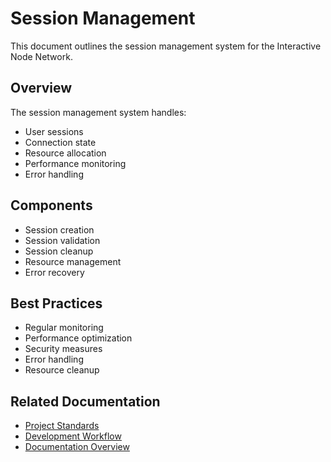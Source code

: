 # Session Management

This document outlines the session management system for the Interactive Node Network.

## Overview

The session management system handles:
- User sessions
- Connection state
- Resource allocation
- Performance monitoring
- Error handling

## Components

- Session creation
- Session validation
- Session cleanup
- Resource management
- Error recovery

## Best Practices

- Regular monitoring
- Performance optimization
- Security measures
- Error handling
- Resource cleanup

## Related Documentation
- [Project Standards](../project-standards.md)
- [Development Workflow](../development-workflow.md)
- [Documentation Overview](../documentation-overview.md)
